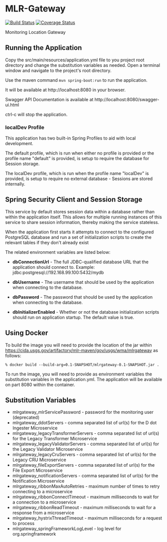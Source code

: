 # MLR-Gateway
[![Build Status](https://travis-ci.org/USGS-CIDA/MLR-Gateway.svg?branch=master)](https://travis-ci.org/USGS-CIDA/MLR-Gateway) [![Coverage Status](https://coveralls.io/repos/github/USGS-CIDA/MLR-Gateway/badge.svg?branch=master)](https://coveralls.io/github/USGS-CIDA/MLR-Gateway?branch=master)

Monitoring Location Gateway

## Running the Application
Copy the src/main/resources/application.yml file to you project root directory and change the substitution variables as needed.
Open a terminal window and navigate to the project's root directory.

Use the maven command ```mvn spring-boot:run``` to run the application.

It will be available at http://localhost:8080 in your browser.

Swagger API Documentation is available at http://localhost:8080/swagger-ui.html

ctrl-c will stop the application.

### localDev Profile
This application has two built-in Spring Profiles to aid with local development. 

The default profile, which is run when either no profile is provided or the profile name "default" is provided, is setup to require the database for Session storage.

The localDev profile, which is run when the profile name "localDev" is provided, is setup to require no external database - Sessions are stored internally.

## Spring Security Client and Session Storage
This service by default stores session data within a database rather than within the application itself. This allows for multiple running instances of this service to share session information, thereby making the service stateless. 

When the application first starts it attempts to connect to the configured PostgreSQL database and run a set of initialization scripts to create the relevant tables if they don't already exist

The related environment variables are listed below:

- **dbConnectionUrl** - The full JDBC-qualified database URL that the application should connect to. Example: jdbc:postgresql://192.168.99.100:5432/mydb

- **dbUsername** - The username that should be used by the application when connecting to the database.

- **dbPassword** - The password that should be used by the application when connecting to the database.

- **dbInitializerEnabled** - Whether or not the database initialization scripts should run on application startup. The default value is true.

## Using Docker
To build the image you will need to provide the location of the jar within 
https://cida.usgs.gov/artifactory/mlr-maven/gov/usgs/wma/mlrgateway as follows:
``` 
% docker build --build-arg=0.1-SNAPSHOT/mlrgateway-0.1-SNAPSHOT.jar .
```

To run the image, you will need to provide as environment variables the substitution variables in the application.yml. The application
will be available on part 8080 within the container.

## Substitution Variables
* mlrgateway_mlrServicePassword - password for the monitoring user (deprecated)
* mlrgateway_ddotServers - comma separated list of url(s) for the D dot Ingester Microservice
* mlrgateway_legacyTransformerServers - comma separated list of url(s) for the Legacy Transformer Microservice
* mlrgateway_legacyValidatorServers - comma separated list of url(s) for the Legacy Validator Microservice
* mlrgateway_legacyCruServers - comma separated list of url(s) for the Legacy CRU Microservice
* mlrgateway_fileExportServers - comma separated list of url(s) for the File Export Microservice
* mlrgateway_notificationServers - comma separated list of url(s) for the Notification Microservice
* mlrgateway_ribbonMaxAutoRetries - maximum number of times to retry connecting to a microservice
* mlrgateway_ribbonConnectTimeout - maximum milliseconds to wait for a connection to a microservice
* mlrgateway_ribbonReadTimeout - maximum milliseconds to wait for a response from a microservice
* mlrgateway_hystrixThreadTimeout - maximum milliseconds for a request to process
* mlrgateway_springFrameworkLogLevel - log level for org.springframework
